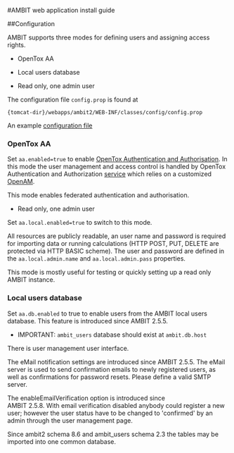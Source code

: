 #AMBIT web application install guide 

##Configuration

AMBIT supports three modes for defining users and assigning access rights.

* OpenTox AA

* Local users database

* Read only, one admin user

The configuration file `config.prop` is found at 

````
{tomcat-dir}/webapps/ambit2/WEB-INF/classes/config/config.prop
````

An example [configuration file](config.prop) 

### OpenTox AA
Set `aa.enabled=true` to enable [OpenTox Authentication and Authorisation](./opentox_aa.html).
In this mode the user management and access control is handled by OpenTox Authentication and Authorization 
[service](http://opentox.org/dev/apis/api-1.2/AA)
which relies on a customized [OpenAM](https://en.wikipedia.org/wiki/OpenAM).

This mode enables federated authentication and authorisation.

* Read only, one admin user

Set `aa.local.enabled=true` to switch to this mode.

All resources are publicly readable, an user name and password is required
for importing data or running calculations (HTTP POST, PUT, DELETE are
protected via HTTP BASIC scheme). The user and password are defined in the
`aa.local.admin.name` and `aa.local.admin.pass` properties.

This mode is mostly useful for testing or quickly setting up a read only AMBIT instance.

### Local users database

Set `aa.db.enabled` to true to enable users from the AMBIT local users database.
This feature is introduced since AMBIT 2.5.5.

* IMPORTANT: `ambit_users` database should exist at `ambit.db.host` 

There is user management user interface.

The eMail notification settings are introduced since AMBIT 2.5.5. 
The eMail server is used to send confirmation emails to newly registered users,
as well as confirmations for password resets.
Please define a valid SMTP server.

The enableEmailVerification option is introduced since  
AMBIT 2.5.8. With email verification disabled anybody could register a new
user; however the user status have to be changed to 'confirmed' by an admin
through the user management page. 

Since ambit2 schema 8.6 and ambit_users schema 2.3 the tables may be imported 
into one common database.

